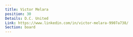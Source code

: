 ```yaml
---
title: Victor Melara
position: 30
Details: D.C. United
Link: https://www.linkedin.com/in/victor-melara-9907a738/
Section: board
---
```


